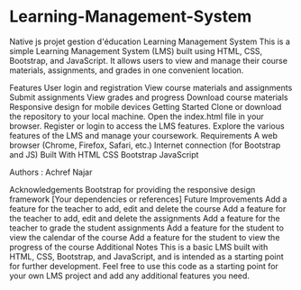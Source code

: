 # Learning-Management-System
Native js  projet gestion d'éducation
Learning Management System
This is a simple Learning Management System (LMS) built using HTML, CSS, Bootstrap, and JavaScript. It allows users to view and manage their course materials, assignments, and grades in one convenient location.

Features
User login and registration
View course materials and assignments
Submit assignments
View grades and progress
Download course materials
Responsive design for mobile devices
Getting Started
Clone or download the repository to your local machine.
Open the index.html file in your browser.
Register or login to access the LMS features.
Explore the various features of the LMS and manage your coursework.
Requirements
A web browser (Chrome, Firefox, Safari, etc.)
Internet connection (for Bootstrap and JS)
Built With
HTML
CSS
Bootstrap
JavaScript

Authors : Achref Najar


Acknowledgements
Bootstrap for providing the responsive design framework
[Your dependencies or references]
Future Improvements
Add a feature for the teacher to add, edit and delete the course
Add a feature for the teacher to add, edit and delete the assignments
Add a feature for the teacher to grade the student assignments
Add a feature for the student to view the calendar of the course
Add a feature for the student to view the progress of the course
Additional Notes
This is a basic LMS built with HTML, CSS, Bootstrap, and JavaScript, and is intended as a starting point for further development. Feel free to use this code as a starting point for your own LMS project and add any additional features you need.
